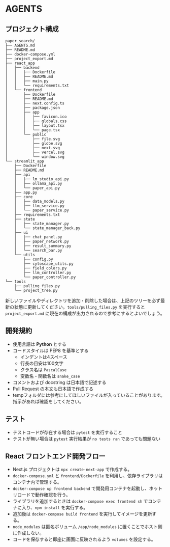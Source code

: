 # AGENTS

## プロジェクト構成

```
paper_search/
├── AGENTS.md
├── README.md
├── docker-compose.yml
├── project_export.md
├── react_app
│   ├── backend
│   │   ├── Dockerfile
│   │   ├── README.md
│   │   ├── main.py
│   │   └── requirements.txt
│   └── frontend
│       ├── Dockerfile
│       ├── README.md
│       ├── next.config.ts
│       ├── package.json
│       ├── app
│       │   ├── favicon.ico
│       │   ├── globals.css
│       │   ├── layout.tsx
│       │   └── page.tsx
│       └── public
│           ├── file.svg
│           ├── globe.svg
│           ├── next.svg
│           ├── vercel.svg
│           └── window.svg
└── streamlit_app
    ├── Dockerfile
    ├── README.md
    ├── api
    │   ├── lm_studio_api.py
    │   ├── ollama_api.py
    │   └── paper_api.py
    ├── app.py
    ├── core
    │   ├── data_models.py
    │   ├── llm_service.py
    │   └── paper_service.py
    ├── requirements.txt
    ├── state
    │   ├── state_manager.py
    │   └── state_manager_back.py
    ├── ui
    │   ├── chat_panel.py
    │   ├── paper_network.py
    │   ├── result_summary.py
    │   └── search_bar.py
    └── utils
        ├── config.py
        ├── cytoscape_utils.py
        ├── field_colors.py
        ├── llm_controller.py
        └── paper_controller.py
└── tools
    ├── pulling_files.py
    └── project_tree.py
```

新しいファイルやディレクトリを追加・削除した場合は、上記のツリーを必ず最新の状態に更新してください。`tools/pulling_files.py` を実行すると `project_export.md` に現在の構成が出力されるので参考にするとよいでしょう。

## 開発規約
- 使用言語は **Python** とする
- コードスタイルは PEP8 を基準とする
  - インデントは4スペース
  - 行長の目安は100文字
  - クラス名は `PascalCase`
  - 変数名・関数名は `snake_case`
- コメントおよび docstring は日本語で記述する
- Pull Request の本文も日本語で作成する
- tempフォルダには参考にしてほしいファイルが入っていることがあります。指示があれば確認をしてください。

## テスト
- テストコードが存在する場合は `pytest` を実行すること
- テストが無い場合は `pytest` 実行結果が `no tests ran` であっても問題ない

## React フロントエンド開発フロー
- Next.js プロジェクトは `npx create-next-app` で作成する。
- `docker-compose.yml` と `frontend/Dockerfile` を利用し、依存ライブラリはコンテナ内で管理する。
- `docker-compose up frontend backend` で開発用コンテナを起動し、ホットリロードで動作確認を行う。
- ライブラリを追加するときは `docker-compose exec frontend sh` でコンテナに入り、`npm install` を実行する。
- 追加後は `docker-compose build frontend` を実行してイメージを更新する。
- `node_modules` は匿名ボリューム `/app/node_modules` に置くことでホスト側に作成しない。
- コードを保存すると即座に画面に反映されるよう `volumes` を設定する。
